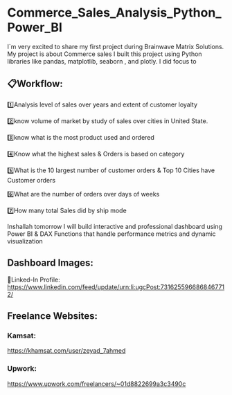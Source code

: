 # Commerce_Sales_Analysis_Python_Power_BI
I`m very excited to share my first project during Brainwave Matrix Solutions. My project is about Commerce sales 
I built this project using Python libraries like pandas, matplotlib, seaborn , and plotly.
I did focus to 

## 📋Workflow:

1️⃣Analysis level of sales over years and extent of customer loyalty 

2️⃣know volume of market by study of sales over cities in United State. 

3️⃣know what is the most product used and ordered

4️⃣Know what the highest sales & Orders is based on category

5️⃣What is the 10 largest number of customer orders & Top 10 Cities have Customer orders

6️⃣What are the number of orders over days of weeks

7️⃣How many total Sales did by ship mode

Inshallah tomorrow I will build interactive and professional dashboard using Power BI & DAX Functions that handle performance metrics and dynamic visualization

## Dashboard Images:


🔗Linked-In Profile:
https://www.linkedin.com/feed/update/urn:li:ugcPost:7316255966868467712/

## Freelance Websites:
### Kamsat: 
https://khamsat.com/user/zeyad_7ahmed

### Upwork: 
https://www.upwork.com/freelancers/~01d8822699a3c3490c
